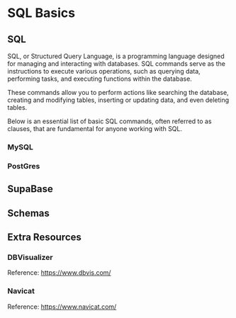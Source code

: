 # SQL Basics


## SQL

SQL, or Structured Query Language, is a programming language designed for managing and interacting with databases. SQL commands serve as the instructions to execute various operations, such as querying data, performing tasks, and executing functions within the database.

These commands allow you to perform actions like searching the database, creating and modifying tables, inserting or updating data, and even deleting tables.

Below is an essential list of basic SQL commands, often referred to as clauses, that are fundamental for anyone working with SQL.




### MySQL

### PostGres

### 

## SupaBase

## Schemas

## Extra Resources


### DBVisualizer

Reference: https://www.dbvis.com/

### Navicat

Reference: https://www.navicat.com/